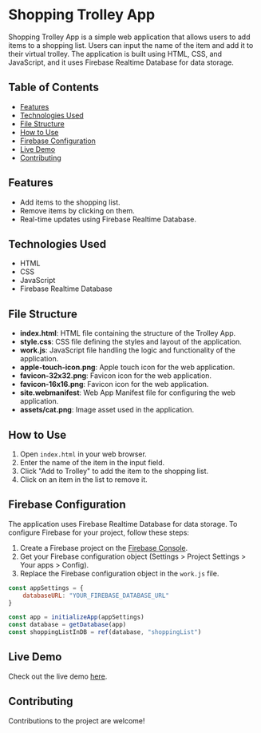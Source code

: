 # Shopping Trolley App

Shopping Trolley App is a simple web application that allows users to add items to a shopping list. Users can input the name of the item and add it to their virtual trolley. The application is built using HTML, CSS, and JavaScript, and it uses Firebase Realtime Database for data storage.

## Table of Contents

- [Features](#features)
- [Technologies Used](#technologies-used)
- [File Structure](#file-structure)
- [How to Use](#how-to-use)
- [Firebase Configuration](#firebase-configuration)
- [Live Demo](#live-demo)
- [Contributing](#contributing)

## Features

- Add items to the shopping list.
- Remove items by clicking on them.
- Real-time updates using Firebase Realtime Database.

## Technologies Used

- HTML
- CSS
- JavaScript
- Firebase Realtime Database

## File Structure

- **index.html**: HTML file containing the structure of the Trolley App.
- **style.css**: CSS file defining the styles and layout of the application.
- **work.js**: JavaScript file handling the logic and functionality of the application.
- **apple-touch-icon.png**: Apple touch icon for the web application.
- **favicon-32x32.png**: Favicon icon for the web application.
- **favicon-16x16.png**: Favicon icon for the web application.
- **site.webmanifest**: Web App Manifest file for configuring the web application.
- **assets/cat.png**: Image asset used in the application.

## How to Use

1. Open `index.html` in your web browser.
2. Enter the name of the item in the input field.
3. Click "Add to Trolley" to add the item to the shopping list.
4. Click on an item in the list to remove it.

## Firebase Configuration

The application uses Firebase Realtime Database for data storage. To configure Firebase for your project, follow these steps:

1. Create a Firebase project on the [Firebase Console](https://console.firebase.google.com/).
2. Get your Firebase configuration object (Settings > Project Settings > Your apps > Config).
3. Replace the Firebase configuration object in the `work.js` file.

```javascript
const appSettings = {
    databaseURL: "YOUR_FIREBASE_DATABASE_URL"
}

const app = initializeApp(appSettings)
const database = getDatabase(app)
const shoppingListInDB = ref(database, "shoppingList")
```

## Live Demo

Check out the live demo [here](https://shopping-trolley.netlify.app).

## Contributing

Contributions to the project are welcome!
